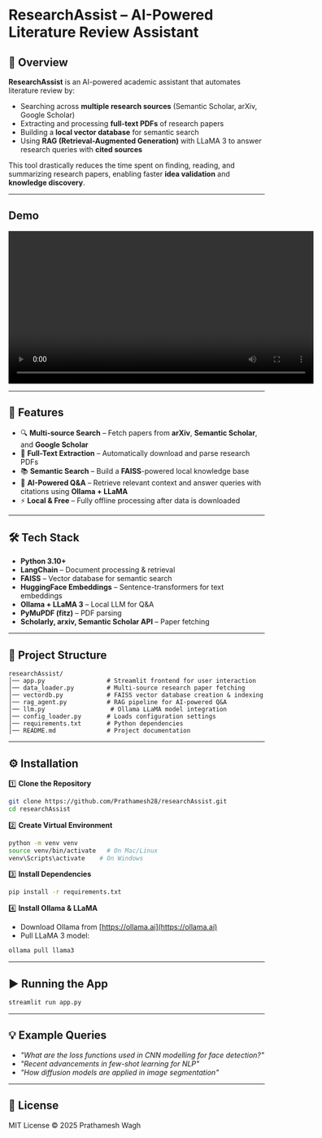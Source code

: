 # ResearchAssist – AI-Powered Literature Review Assistant

## 📌 Overview
**ResearchAssist** is an AI-powered academic assistant that automates literature review by:
- Searching across **multiple research sources** (Semantic Scholar, arXiv, Google Scholar)  
- Extracting and processing **full-text PDFs** of research papers  
- Building a **local vector database** for semantic search  
- Using **RAG (Retrieval-Augmented Generation)** with LLaMA 3 to answer research queries with **cited sources**  

This tool drastically reduces the time spent on finding, reading, and summarizing research papers, enabling faster **idea validation** and **knowledge discovery**.

---
## Demo
<video src="https://prathamesh28.github.io/researchAssist/researchProjectDemo.mp4" controls width="600"></video>

---

## 🚀 Features
- 🔍 **Multi-source Search** – Fetch papers from **arXiv**, **Semantic Scholar**, and **Google Scholar**  
- 📄 **Full-Text Extraction** – Automatically download and parse research PDFs  
- 📚 **Semantic Search** – Build a **FAISS**-powered local knowledge base  
- 🤖 **AI-Powered Q&A** – Retrieve relevant context and answer queries with citations using **Ollama + LLaMA**  
- ⚡ **Local & Free** – Fully offline processing after data is downloaded  

---

## 🛠 Tech Stack
- **Python 3.10+**
- **LangChain** – Document processing & retrieval  
- **FAISS** – Vector database for semantic search  
- **HuggingFace Embeddings** – Sentence-transformers for text embeddings  
- **Ollama + LLaMA 3** – Local LLM for Q&A  
- **PyMuPDF (fitz)** – PDF parsing  
- **Scholarly, arxiv, Semantic Scholar API** – Paper fetching  

---

## 📂 Project Structure
```
researchAssist/
│── app.py                 # Streamlit frontend for user interaction
│── data_loader.py         # Multi-source research paper fetching
│── vectordb.py            # FAISS vector database creation & indexing
│── rag_agent.py           # RAG pipeline for AI-powered Q&A
│── llm.py                  # Ollama LLaMA model integration
│── config_loader.py       # Loads configuration settings
│── requirements.txt       # Python dependencies
│── README.md              # Project documentation
```

---

## ⚙️ Installation

1️⃣ **Clone the Repository**
```bash
git clone https://github.com/Prathamesh28/researchAssist.git
cd researchAssist
```

2️⃣ **Create Virtual Environment**
```bash
python -m venv venv
source venv/bin/activate   # On Mac/Linux
venv\Scripts\activate    # On Windows
```

3️⃣ **Install Dependencies**
```bash
pip install -r requirements.txt
```

4️⃣ **Install Ollama & LLaMA**
- Download Ollama from [https://ollama.ai](https://ollama.ai)  
- Pull LLaMA 3 model:
```bash
ollama pull llama3
```

---

## ▶️ Running the App
```bash
streamlit run app.py
```

---

## 💡 Example Queries
- *"What are the loss functions used in CNN modelling for face detection?"*  
- *"Recent advancements in few-shot learning for NLP"*  
- *"How diffusion models are applied in image segmentation"*  

---

## 📜 License
MIT License © 2025 Prathamesh Wagh
